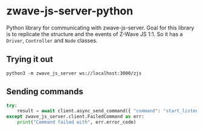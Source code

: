 # zwave-js-server-python

Python library for communicating with zwave-js-server. Goal for this library is to replicate the structure and the events of Z-Wave JS 1:1. So it has a `Driver`, `Controller` and `Node` classes.

## Trying it out

```shell
python3 -m zwave_js_server ws://localhost:3000/zjs
```

## Sending commands

```python
try:
    result = await client.async_send_command({ "command": "start_listening" })
except zwave_js_server.client.FailedCommand as err:
    print("Command failed with", err.error_code)
```
